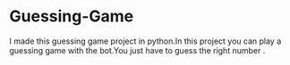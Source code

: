 # Guessing-Game
I made this guessing game project in python.In this project you can play a guessing game with the bot.You just have to guess the right number .
